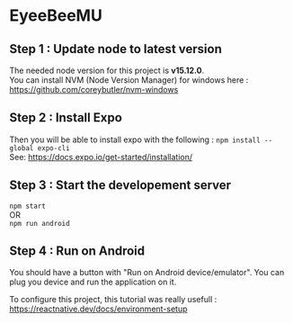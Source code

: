 # EyeeBeeMU

## Step 1 : Update node to latest version  

The needed node version for this project is **v15.12.0**.  
You can install NVM (Node Version Manager) for windows here : https://github.com/coreybutler/nvm-windows  

## Step 2 : Install Expo  

Then you will be able to install expo with the following : ```npm install --global expo-cli```  
See: https://docs.expo.io/get-started/installation/  

## Step 3 : Start the developement server

```npm start```  
OR  
```npm run android```  

## Step 4 : Run on Android

You should have a button with "Run on Android device/emulator". You can plug you device and run the application on it.  

To configure this project, this tutorial was really usefull :  
https://reactnative.dev/docs/environment-setup  





